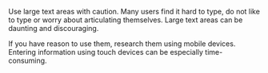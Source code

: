 Use large text areas with caution. Many users find it hard to type, do not like to type or worry about articulating themselves. Large text areas can be daunting and discouraging.

If you have reason to use them, research them using mobile devices. Entering information using touch devices can be especially time-consuming.
